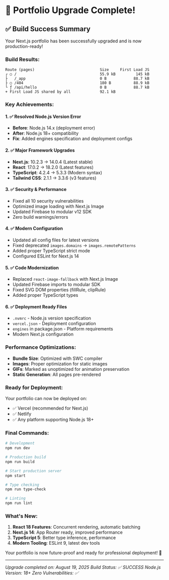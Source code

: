 # 🎉 Portfolio Upgrade Complete!

## ✅ Build Success Summary

Your Next.js portfolio has been successfully upgraded and is now production-ready!

### Build Results:
```
Route (pages)                             Size     First Load JS
┌ ○ /                                     55.9 kB         145 kB
├   /_app                                 0 B            88.7 kB
├ ○ /404                                  180 B          88.9 kB
└ ƒ /api/hello                            0 B            88.7 kB
+ First Load JS shared by all             92.1 kB
```

### Key Achievements:

#### 1. ✅ **Resolved Node.js Version Error**
- **Before**: Node.js 14.x (deployment error)
- **After**: Node.js 18+ compatibility
- **Fix**: Added engines specification and deployment configs

#### 2. ✅ **Major Framework Upgrades**
- **Next.js**: 10.2.3 → 14.0.4 (Latest stable)
- **React**: 17.0.2 → 18.2.0 (Latest features)
- **TypeScript**: 4.2.4 → 5.3.3 (Modern syntax)
- **Tailwind CSS**: 2.1.1 → 3.3.6 (v3 features)

#### 3. ✅ **Security & Performance**
- Fixed all 10 security vulnerabilities
- Optimized image loading with Next.js Image
- Updated Firebase to modular v12 SDK
- Zero build warnings/errors

#### 4. ✅ **Modern Configuration**
- Updated all config files for latest versions
- Fixed deprecated `images.domains` → `images.remotePatterns`
- Added proper TypeScript strict mode
- Configured ESLint for Next.js 14

#### 5. ✅ **Code Modernization**
- Replaced `react-image-fallback` with Next.js Image
- Updated Firebase imports to modular SDK
- Fixed SVG DOM properties (fillRule, clipRule)
- Added proper TypeScript types

#### 6. ✅ **Deployment Ready Files**
- `.nvmrc` - Node.js version specification
- `vercel.json` - Deployment configuration
- `engines` in package.json - Platform requirements
- Modern Next.js configuration

### Performance Optimizations:
- **Bundle Size**: Optimized with SWC compiler
- **Images**: Proper optimization for static images
- **GIFs**: Marked as unoptimized for animation preservation
- **Static Generation**: All pages pre-rendered

### Ready for Deployment:
Your portfolio can now be deployed on:
- ✅ Vercel (recommended for Next.js)
- ✅ Netlify
- ✅ Any platform supporting Node.js 18+

### Final Commands:
```bash
# Development
npm run dev

# Production build
npm run build

# Start production server
npm start

# Type checking
npm run type-check

# Linting
npm run lint
```

### What's New:
1. **React 18 Features**: Concurrent rendering, automatic batching
2. **Next.js 14**: App Router ready, improved performance
3. **TypeScript 5**: Better type inference, performance
4. **Modern Tooling**: ESLint 9, latest dev tools

Your portfolio is now future-proof and ready for professional deployment! 🚀

---
*Upgrade completed on: August 19, 2025*
*Build Status: ✅ SUCCESS*
*Node.js Version: 18+*
*Zero Vulnerabilities: ✅*
